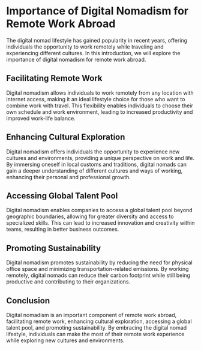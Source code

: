 Importance of Digital Nomadism for Remote Work Abroad
===================================================================

The digital nomad lifestyle has gained popularity in recent years, offering individuals the opportunity to work remotely while traveling and experiencing different cultures. In this introduction, we will explore the importance of digital nomadism for remote work abroad.

Facilitating Remote Work
------------------------

Digital nomadism allows individuals to work remotely from any location with internet access, making it an ideal lifestyle choice for those who want to combine work with travel. This flexibility enables individuals to choose their own schedule and work environment, leading to increased productivity and improved work-life balance.

Enhancing Cultural Exploration
------------------------------

Digital nomadism offers individuals the opportunity to experience new cultures and environments, providing a unique perspective on work and life. By immersing oneself in local customs and traditions, digital nomads can gain a deeper understanding of different cultures and ways of working, enhancing their personal and professional growth.

Accessing Global Talent Pool
----------------------------

Digital nomadism enables companies to access a global talent pool beyond geographic boundaries, allowing for greater diversity and access to specialized skills. This can lead to increased innovation and creativity within teams, resulting in better business outcomes.

Promoting Sustainability
------------------------

Digital nomadism promotes sustainability by reducing the need for physical office space and minimizing transportation-related emissions. By working remotely, digital nomads can reduce their carbon footprint while still being productive and contributing to their organizations.

Conclusion
----------

Digital nomadism is an important component of remote work abroad, facilitating remote work, enhancing cultural exploration, accessing a global talent pool, and promoting sustainability. By embracing the digital nomad lifestyle, individuals can make the most of their remote work experience while exploring new cultures and environments.
